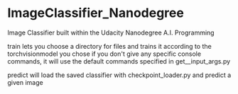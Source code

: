 # ImageClassifier_Nanodegree
Image Classifier built within the Udacity Nanodegree A.I. Programming

train lets you choose a directory for files and trains it according to the torchvisionmodel you chose
if you don't give any specific console commands, it will use the default commands specified in get__input_args.py

predict will load the saved classifier with checkpoint_loader.py and predict a given image
